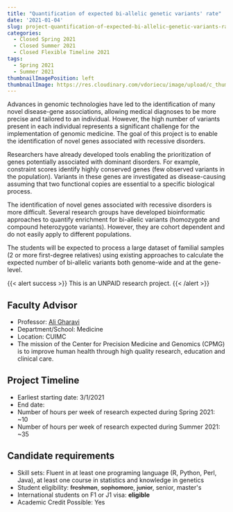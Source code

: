 ```yaml
---
title: "Quantification of expected bi-allelic genetic variants' rate"
date: '2021-01-04'
slug: project-quantification-of-expected-bi-allelic-genetic-variants-rate
categories:
  - Closed Spring 2021
  - Closed Summer 2021
  - Closed Flexible Timeline 2021
tags:
  - Spring 2021
  - Summer 2021
thumbnailImagePosition: left
thumbnailImage: https://res.cloudinary.com/vdoriecu/image/upload/c_thumb,w_200,g_face/v1579110178/construction_c6dqbd.png
---
```

Advances in genomic technologies have led to the identification of many novel disease-gene associations, allowing medical diagnoses to be more precise and tailored to an individual. However, the high number of variants present in each individual represents a significant challenge for the implementation of genomic medicine. The goal of this project is to enable the identification of novel genes associated with recessive disorders.  

<!--more-->

Researchers have already developed tools enabling the prioritization of genes potentially associated with dominant disorders. For example, constraint scores identify  highly conserved genes (few observed variants in the population). Variants in these genes are investigated as disease-causing assuming that two functional copies are essential to a specific biological process. 

The identification of novel genes associated with recessive disorders is more difficult.  Several research groups have developed bioinformatic approaches to quantify enrichment for bi-allelic variants (homozygote and compound heterozygote variants).  However, they are cohort dependent and do not easily apply to different populations.  

The students will be expected to process a large dataset of familial samples (2 or more first-degree relatives) using existing approaches to calculate the expected number of bi-allelic variants both genome-wide and at the gene-level. 

{{< alert success >}}
This is an UNPAID research project.
{{< /alert >}}

## Faculty Advisor
+ Professor: [Ali Gharavi](http://columbiamedicine.org/cpmg/)
+ Department/School: Medicine
+ Location: CUIMC
+ The mission of the Center for Precision Medicine and Genomics (CPMG) is to improve human health through high quality research, education and clinical care.

## Project Timeline
+ Earliest starting date: 3/1/2021
+ End date: 
+ Number of hours per week of research expected during Spring 2021: ~10
+ Number of hours per week of research expected during Summer 2021: ~35

## Candidate requirements
+ Skill sets: Fluent in at least one programing language (R, Python, Perl, Java), at least one course in statistics and knowledge in genetics
+ Student eligibility: ~~freshman~~, ~~sophomore~~, ~~junior~~, senior, master's
+ International students on F1 or J1 visa: **eligible**
+ Academic Credit Possible: Yes

